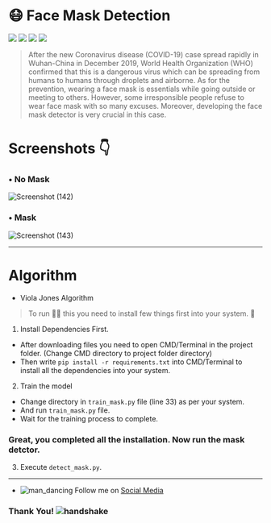 # :mask: Face Mask Detection
![](https://img.shields.io/badge/Python-FFD43B?style=for-the-badge&logo=python&logoColor=darkgreen)
![](https://img.shields.io/badge/TensorFlow-FF6F00?style=for-the-badge&logo=TensorFlow&logoColor=white)
![](https://img.shields.io/badge/Keras-D00000?style=for-the-badge&logo=Keras&logoColor=white)
![](https://img.shields.io/badge/scikit_learn-F7931E?style=for-the-badge&logo=scikit-learn&logoColor=white)

> After the new Coronavirus disease (COVID-19) case spread rapidly in Wuhan-China in December 2019, World Health Organization (WHO) confirmed that this is a dangerous virus which can be spreading from humans to humans through droplets and airborne. As for the prevention, wearing a face mask is essentials while going outside or meeting to others. However, some irresponsible people refuse to wear face mask with so many excuses. Moreover, developing the face mask detector is very crucial in this case.

# Screenshots :point_down:
### • No Mask
![Screenshot (142)](https://user-images.githubusercontent.com/49164677/120317045-c73a5200-c2fb-11eb-9fe8-376e90cb99ee.png)

### • Mask
![Screenshot (143)](https://user-images.githubusercontent.com/49164677/120317061-cdc8c980-c2fb-11eb-85a3-8170688a7c9e.png)

---

# Algorithm
- Viola Jones Algorithm

> To run :running_man: this you need to install few things first into your system. :robot:

1. Install Dependencies First.

- After downloading files you need to open CMD/Terminal in the project folder. (Change CMD directory to project folder directory)
- Then write ``` pip install -r requirements.txt ``` into CMD/Terminal to install all the dependencies into your system.

2. Train the model

- Change directory in ``` train_mask.py ``` file (line 33) as per your system.
- And run ``` train_mask.py ``` file.
- Wait for the training process to complete.

### Great, you completed all the installation. Now run the mask detctor.

3. Execute ``` detect_mask.py ```.

---

- ![man_dancing](https://user-images.githubusercontent.com/49164677/116800839-30bf1900-ab22-11eb-9b30-670f4158f51d.gif) Follow me on [Social Media](https://linktr.ee/unknown_abhi)

### Thank You! ![handshake](https://user-images.githubusercontent.com/49164677/116801244-94971100-ab25-11eb-939f-d3d0e8d66da5.gif)
